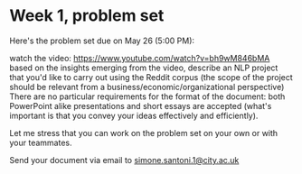 # Week 1, problem set

Here's the problem set due on May 26 (5:00 PM):

watch the video: https://www.youtube.com/watch?v=bh9wM846bMA
based on the insights emerging from the video, describe an NLP project that you'd like to carry out using the Reddit corpus (the scope of the project should be relevant from a business/economic/organizational perspective)
There are no particular requirements for the format of the document: both PowerPoint alike presentations and short essays are accepted (what's important is that you convey your ideas effectively and efficiently).

Let me stress that you can work on the problem set on your own or with your teammates.

Send your document via email to simone.santoni.1@city.ac.uk